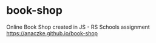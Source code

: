 # book-shop
Online Book Shop created in JS - RS Schools assignment
https://anaczke.github.io/book-shop
